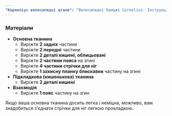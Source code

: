 ```yaml
---
"Корнеліус велосипедні штани": "Велосипедні бриджі Cornelius: Інструкція з крою"
---
```


### Матеріали

- **Основна тканина**
  - Виріжте **2 задніх** частини
  - Виріжте **2 передні** частини
  - Виріжте **2 деталі кишені, облицьовані**
  - Виріжте **2 частини пояса** на згині
  - Виріжте **4 частини стрічки для ніг**
  - Виріжте **1 захисну планку блискавки** частину на згині
- **Підкладкова (кишенькова) тканина**
  - Виріжте **2 деталі кишені**
- **Взаємодія**
  - Виріжте **1 пояс** частину на згин

<Note>

Якщо ваша основна тканина досить легка і неміцна, можливо, вам знадобиться з'єднати стрічки для ніг легкою прокладкою.

</Note>
